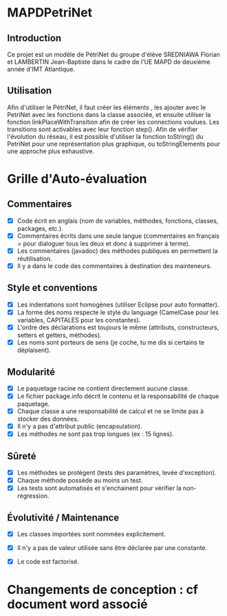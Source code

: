 # MAPDPetriNet

## Introduction
Ce projet est un modèle de PétriNet du groupe d'élève SREDNIAWA Florian et LAMBERTIN Jean-Baptiste dans le cadre de l'UE MAPD de deuxième année d'IMT Atlantique.

## Utilisation

Afin d'utiliser le PétriNet, il faut créer les éléments , les ajouter avec le PetriNet avec les fonctions dans la classe associée, et ensuite utiliser la fonction linkPlaceWithTransition afin de créer les connections voulues.
Les transitions sont activables avec leur fonction step().
Afin de vérifier l'évolution du réseau, il est possible d'utiliser la fonction toString() du PetriNet pour une représentation plus graphique, ou toStringElements pour une approche plus exhaustive.

# Grille d'Auto-évaluation

## Commentaires
- [x] Code écrit en anglais (nom de variables, méthodes, fonctions, classes, packages, etc.).
- [x] Commentaires écrits dans une seule langue (commentaires en français = pour dialoguer tous les deux et donc à supprimer à terme).
- [x] Les commentaires (javadoc) des méthodes publiques en permettent la réutilisation.
- [x] Il y a dans le code des commentaires à destination des mainteneurs.

## Style et conventions
- [x] Les indentations sont homogènes (utiliser Eclipse pour auto formatter).
- [x] La forme des noms respecte le style du language (CamelCase pour les variables, CAPITALES pour les constantes).
- [x] L'ordre des déclarations est toujours le même (attributs, constructeurs, setters et getters, méthodes).
- [x] Les noms sont porteurs de sens (je coche, tu me dis si certains te déplaisent).

## Modularité
- [x] Le paquetage racine ne contient directement aucune classe.
- [x] Le fichier package.info décrit le contenu et la responsabilité de chaque paquetage.
- [x] Chaque classe a une responsabilité de calcul et ne se limite pas à stocker des données.
- [x] Il n'y a pas d'attribut public (encapsulation).
- [x] Les méthodes ne sont pas trop longues (ex : 15 lignes).

## Sûreté
- [x] Les méthodes se protègent (tests des paramètres, levée d'exception).
- [x] Chaque méthode possède au moins un test.
- [x] Les tests sont automatisés et s'enchainent pour vérifier la non-régression.

## Évolutivité / Maintenance
- [x] Les classes importées sont nommées explicitement.
- [x] Il n'y a pas de valeur utilisée sans être déclarée par une constante.
- [x] Le code est factorisé.


# Changements de conception : cf document word associé
